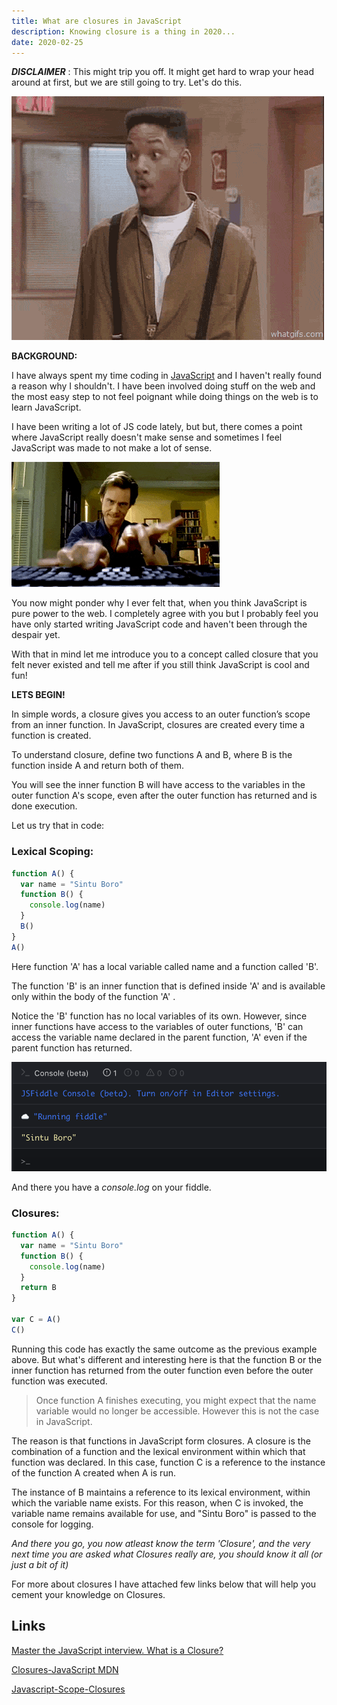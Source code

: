 ```yaml
---
title: What are closures in JavaScript
description: Knowing closure is a thing in 2020...
date: 2020-02-25
---
```


**_DISCLAIMER_** : This might trip you off. It might get hard to wrap your head around at first, but we are still going to try. Let's do this.

![whoo](./assets/whoo.gif)

**BACKGROUND:**

I have always spent my time coding in <u>JavaScript</u> and I haven't really found a reason why I shouldn't. I have been involved doing stuff on the web and the most easy step to not feel poignant while doing things on the web is to learn JavaScript.

I have been writing a lot of JS code lately, but but, there comes a point where JavaScript really doesn't make sense and sometimes I feel JavaScript was made to not make a lot of sense.

![typing](./assets/typing.gif)

You now might ponder why I ever felt that, when you think JavaScript is pure power to the web. I completely agree with you but I probably feel you have only started writing JavaScript code and haven't been through the despair yet.

With that in mind let me introduce you to a concept called closure that you felt never existed and tell me after if you still think JavaScript is cool and fun!

**LETS BEGIN!**

In simple words, a closure gives you access to an outer function’s scope from an inner function. In JavaScript, closures are created every time a function is created.

To understand closure, define two functions A and B, where B is the function inside A and return both of them.

You will see the inner function B will have access to the variables in the outer function A's scope, even after the outer function has returned and is done execution.

Let us try that in code:

### Lexical Scoping:

```javascript
function A() {
  var name = "Sintu Boro"
  function B() {
    console.log(name)
  }
  B()
}
A()
```

Here function 'A' has a local variable called name and a function called 'B'.

The function 'B' is an inner function that is defined inside 'A' and is available only within the body of the function 'A' .

Notice the 'B' function has no local variables of its own. However, since inner functions have access to the variables of outer functions, 'B' can access the variable name declared in the parent function, 'A' even if the parent function has returned.

![console.log](./assets/closure-code.png)

And there you have a _console.log_ on your fiddle.

### Closures:

```javascript
function A() {
  var name = "Sintu Boro"
  function B() {
    console.log(name)
  }
  return B
}

var C = A()
C()
```

Running this code has exactly the same outcome as the previous example above. But what's different and interesting here is that the function B or the inner function has returned from the outer function even before the outer function was executed.

> Once function A finishes executing, you might expect that the name variable would no longer be accessible. However this is not the case in JavaScript.

The reason is that functions in JavaScript form closures. A closure is the combination of a function and the lexical environment within which that function was declared. In this case, function C is a reference to the instance of the function A created when A is run.

The instance of B maintains a reference to its lexical environment, within which the variable name exists. For this reason, when C is invoked, the variable name remains available for use, and "Sintu Boro" is passed to the console for logging.

_And there you go, you now atleast know the term 'Closure', and the very next time you are asked what Closures really are, you should know it all (or just a bit of it)_

For more about closures I have attached few links below that will help you cement your knowledge on Closures.

## Links

[Master the JavaScript interview. What is a Closure?](https://medium.com/javascript-scene/master-the-javascript-interview-what-is-a-closure-b2f0d2152b36)

[Closures-JavaScript MDN](https://developer.mozilla.org/en-US/docs/Web/JavaScript/Closures)

[Javascript-Scope-Closures](https://spin.atomicobject.com/2014/10/20/javascript-scope-closures/)
